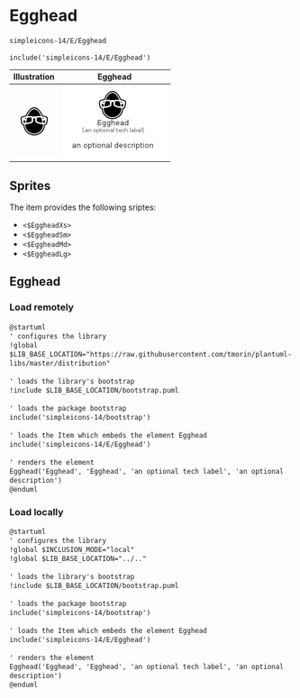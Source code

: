 # Egghead


```text
simpleicons-14/E/Egghead
```

```text
include('simpleicons-14/E/Egghead')
```



| Illustration | Egghead |
| :---: | :---: |
| ![illustration for Illustration](../../simpleicons-14/E/Egghead.png) | ![illustration for Egghead](../../simpleicons-14/E/Egghead.Local.png) |



## Sprites
The item provides the following sriptes:

- `<$EggheadXs>`
- `<$EggheadSm>`
- `<$EggheadMd>`
- `<$EggheadLg>`





## Egghead

### Load remotely
```plantuml
@startuml
' configures the library
!global $LIB_BASE_LOCATION="https://raw.githubusercontent.com/tmorin/plantuml-libs/master/distribution"

' loads the library's bootstrap
!include $LIB_BASE_LOCATION/bootstrap.puml

' loads the package bootstrap
include('simpleicons-14/bootstrap')

' loads the Item which embeds the element Egghead
include('simpleicons-14/E/Egghead')

' renders the element
Egghead('Egghead', 'Egghead', 'an optional tech label', 'an optional description')
@enduml
```

### Load locally
```plantuml
@startuml
' configures the library
!global $INCLUSION_MODE="local"
!global $LIB_BASE_LOCATION="../.."

' loads the library's bootstrap
!include $LIB_BASE_LOCATION/bootstrap.puml

' loads the package bootstrap
include('simpleicons-14/bootstrap')

' loads the Item which embeds the element Egghead
include('simpleicons-14/E/Egghead')

' renders the element
Egghead('Egghead', 'Egghead', 'an optional tech label', 'an optional description')
@enduml
```

